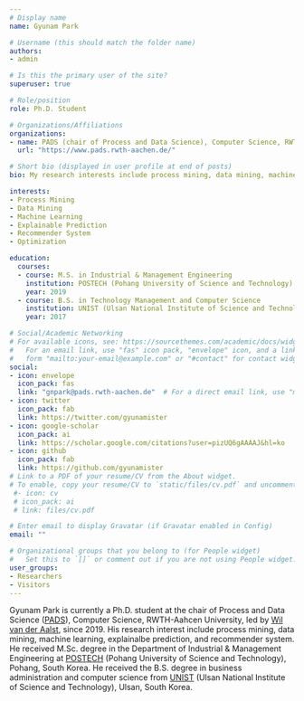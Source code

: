 ```yaml
---
# Display name
name: Gyunam Park

# Username (this should match the folder name)
authors:
- admin

# Is this the primary user of the site?
superuser: true

# Role/position
role: Ph.D. Student

# Organizations/Affiliations
organizations:
- name: PADS (chair of Process and Data Science), Computer Science, RWTH-Aachen University
  url: "https://www.pads.rwth-aachen.de/"

# Short bio (displayed in user profile at end of posts)
bio: My research interests include process mining, data mining, machine learning, explainalbe prediction, and recommender system.

interests:
- Process Mining
- Data Mining
- Machine Learning
- Explainable Prediction
- Recommender System
- Optimization

education:
  courses:
  - course: M.S. in Industrial & Management Engineering
    institution: POSTECH (Pohang University of Science and Technology)
    year: 2019
  - course: B.S. in Technology Management and Computer Science
    institution: UNIST (Ulsan National Institute of Science and Technology)
    year: 2017

# Social/Academic Networking
# For available icons, see: https://sourcethemes.com/academic/docs/widgets/#icons
#   For an email link, use "fas" icon pack, "envelope" icon, and a link in the
#   form "mailto:your-email@example.com" or "#contact" for contact widget.
social:
- icon: envelope
  icon_pack: fas
  link: "gnpark@pads.rwth-aachen.de"  # For a direct email link, use "mailto:test@example.org".
- icon: twitter
  icon_pack: fab
  link: https://twitter.com/gyunamister
- icon: google-scholar
  icon_pack: ai
  link: https://scholar.google.com/citations?user=pizUQ6gAAAAJ&hl=ko
- icon: github
  icon_pack: fab
  link: https://github.com/gyunamister
# Link to a PDF of your resume/CV from the About widget.
# To enable, copy your resume/CV to `static/files/cv.pdf` and uncomment the lines below.
 #- icon: cv
 # icon_pack: ai
 # link: files/cv.pdf

# Enter email to display Gravatar (if Gravatar enabled in Config)
email: ""

# Organizational groups that you belong to (for People widget)
#   Set this to `[]` or comment out if you are not using People widget.
user_groups:
- Researchers
- Visitors
---
```


Gyunam Park is currently a Ph.D. student at the chair of Process and Data Science ([PADS](https://www.pads.rwth-aachen.de/)), Computer Science, RWTH-Aahcen University, led by [Wil van der Aalst](http://www.padsweb.rwth-aachen.de/wvdaalst/), since 2019. His research interest include process mining, data mining, machine learning, explainalbe prediction, and recommender system. He received M.Sc. degree in the Department of Industrial & Management Engineering at [POSTECH](http://postech.ac.kr/eng) (Pohang University of Science and Technology), Pohang, South Korea. He received the B.S. degree in business administration and computer science from [UNIST](https://www.unist.ac.kr/) (Ulsan National Institute of Science and Technology), Ulsan, South Korea.